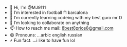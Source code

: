 - 👋 Hi, I’m @MJ9111
- 👀 I’m interested in football f1 barcalona
- 🌱 I’m currently learning codeing with my best guro  mr D
- 💞️ I’m looking to collaborate on anything 
- 📫 How to reach me mail: 8best8price8@gmail.com
- 😄 Pronouns: ...arbic english russian
- ⚡ Fun fact: ...i like to have fun lol

<!---
MJ9111/MJ9111 is a ✨ special ✨ repository because its `README.md` (this file) appears on your GitHub profile.
You can click the Preview link to take a look at your changes.
--->
